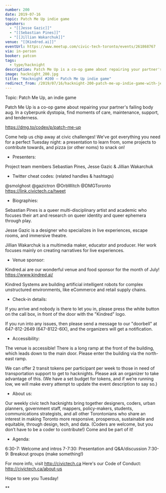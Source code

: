 ```yaml
---
number: 200
date: 2019-07-16
topic: Patch Me Up indie game
speakers:
  - "[[Jesse Gazic]]"
  - "[[Sebastian Pines]]"
  - "[[Jillian Wakarchuk]]"
venue: "[[Kindred.ai]]"
eventUrl: https://www.meetup.com/civic-tech-toronto/events/261868767
via: in-person
booker: patcon
tags:
  - type/hacknight
description: Patch Me Up is a co-op game about repairing your partner's failing body aug. In a cyberpunk dystopia, find moments of care, maintenance, support, and tenderness. https://dmg.to/codex/p/patch-me-up
image: hacknight_200.jpg
title: "Hacknight #200 – Patch Me Up indie game"
redirect_from: /2019/07/16/hacknight-200-patch-me-up-indie-game-with-jesse-gazic-sebastian-pines-and-jillian-wakarchuk/
---
```


Topic: Patch Me Up, an indie game

Patch Me Up is a co-op game about repairing your partner's failing body aug. In a cyberpunk dystopia, find moments of care, maintenance, support, and tenderness.

https://dmg.to/codex/p/patch-me-up

Come help us chip away at civic challenges! We've got everything you need for a perfect Tuesday night: a presentation to learn from, some projects to contribute towards, and pizza (or other noms) to snack on!

+ Presenters:

Project team members Sebastian Pines, Jesse Gazic & Jillian Wakarchuk

+ Twitter cheat codes: (related handles & hashtags)

@smolghost @gazictron @OrbWitch @DMGToronto
https://link.civictech.ca/tweet

+ Biographies:

Sebastian Pines is a queer multi-disciplinary artist and academic who focuses their art and research on queer identity and queer ephemera through play.

Jesse Gazic is a designer who specializes in live experiences, escape rooms, and immersive theatre.

Jillian Wakarchuk is a multimedia maker, educator and producer. Her work focuses mainly on creating narratives for live experiences.


+ Venue sponsor:

Kindred.ai are our wonderful venue and food sponsor for the month of July! https://www.kindred.ai/

Kindred Systems are building artificial intelligent robots for complex unstructured environments, like eCommerce and retail supply chains.

+ Check-in details:

If you arrive and nobody is there to let you in, please press the white button on the call box, in front of the door with the "Kindred" logo.

If you run into any issues, then please send a message to our "doorbell" at 647-812-2649 (647-8122-6IX), and the organizers will get a notification.

+ Accessibility:

The venue is accessible! There is a long ramp at the front of the building, which leads down to the main door. Please enter the building via the north-east ramp.

We can offer 2 transit tokens per participant per week to those in need of transportation support to get to hacknights. Please ask an organizer to take advantage of this. (We have a set budget for tokens, and if we’re running low, we will make every attempt to update the event description to say so.)

+ About us:

Our weekly civic tech hacknights bring together designers, coders, urban planners, government staff, mappers, policy-makers, students, communications strategists, and all other Torontonians who share an interest in making Toronto more responsive, prosperous, sustainable and equitable, through design, tech, and data. (Coders are welcome, but you don’t have to be a coder to contribute!) Come and be part of it!

+ Agenda:

6:30-7: Welcome and intros
7-7:30: Presentation and Q&A/discussion
7:30-9: Breakout groups (make something!)

For more info, visit http://civictech.ca
Here's our Code of Conduct: http://civictech.ca/about-us

Hope to see you Tuesday!

**
